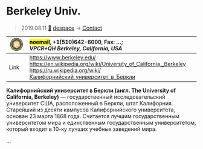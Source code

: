 # Berkeley Univ.
> 2019.08.11 [🚀](../index/index.md) [despace](index.md) → [Contact](contact.md)

|[![](f/contact/b/berkeley_univ_logo1_thumb.jpg)](f/contact/b/berkeley_univ_logo1.png)|<mark>noemail</mark>, +1(510)642-6000, Fax: …;<br> *VPCR+QH Berkeley, California, USA*|
|:--|:--|
|Link|<https://www.berkeley.edu/><br> <https://en.wikipedia.org/wiki/University_of_California,_Berkeley><br> <https://ru.wikipedia.org/wiki/Калифорнийский_университет_в_Беркли>|

**Калифорнийский университет в Беркли (англ. The University of California, Berkeley)** — государственный исследовательский университет США, расположенный в Беркли, штат Калифорния. Старейший из десяти кампусов Калифорнийского университета, основан 23 марта 1868 года. Считается лучшим государственным университетом мира и единственным государственным университетом, который входит в 10-ку лучших учебных заведений мира.


<p style="page-break-after:always"> </p>

…

